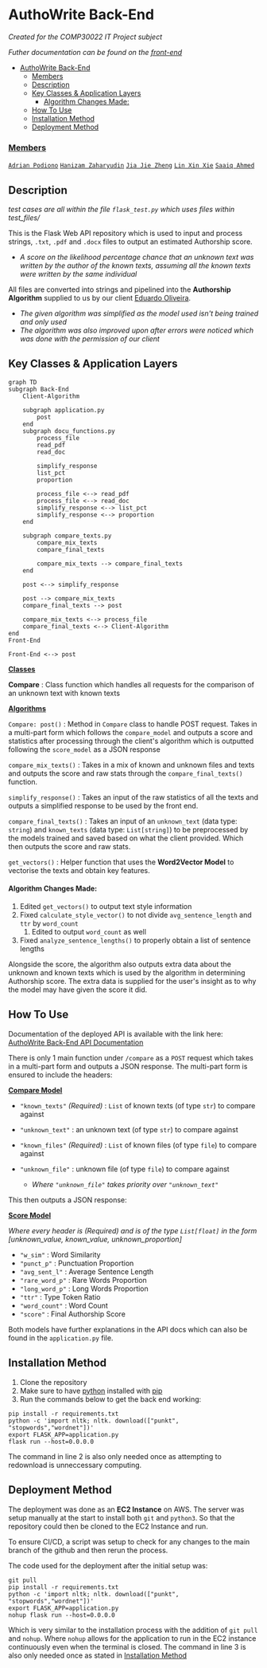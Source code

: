 # AuthoWrite Back-End

*Created for the COMP30022 IT Project subject*

*Futher documentation can be found on the [front-end](https://github.com/Re-Roll/AuthoWrite-front-end)*

- [AuthoWrite Back-End](#authowrite-back-end)
    - [Members](#members)
  - [Description](#description)
  - [Key Classes \& Application Layers](#key-classes--application-layers)
      - [Algorithm Changes Made:](#algorithm-changes-made)
  - [How To Use](#how-to-use)
  - [Installation Method](#installation-method)
  - [Deployment Method](#deployment-method)

### <u>Members</u>

[`Adrian Podiono`](https://www.linkedin.com/in/adrian-podiono-787367246)  [`Hanizam Zaharyudin`](https://www.linkedin.com/in/hanizam-zaharyudin-1a5124198)  [`Jia Jie Zheng`](https://www.linkedin.com/in/thomas-zheng-7622a2190/)  [`Lin Xin Xie`](https://www.linkedin.com/in/linxx/)  [`Saaiq Ahmed`](https://www.linkedin.com/in/saaiq-ahmed-364b5a219/)

## Description

*test cases are all within the file `flask_test.py` which uses files within test_files/*

This is the Flask Web API repository which is used to input and process strings, `.txt`, `.pdf` and `.docx` files to output an estimated Authorship score. 

- *A score on the likelihood percentage chance that an unknown text was written by the author of the known texts, assuming all the known texts were written by the same individual*

All files are converted into strings and pipelined into the **Authorship Algorithm** supplied to us by our client [Eduardo Oliveira](https://www.eduoliveira.com/).

- *The given algorithm was simplified as the model used isn't being trained and only used*
- *The algorithm was also improved upon after errors were noticed which was done with the permission of our client*

## Key Classes & Application Layers

```mermaid
graph TD
subgraph Back-End
    Client-Algorithm

    subgraph application.py
        post
    end
    subgraph docu_functions.py
        process_file
        read_pdf
        read_doc
        
        simplify_response
        list_pct
        proportion

        process_file <--> read_pdf
        process_file <--> read_doc
        simplify_response <--> list_pct
        simplify_response <--> proportion
    end

    subgraph compare_texts.py
        compare_mix_texts
        compare_final_texts

        compare_mix_texts --> compare_final_texts
    end

    post <--> simplify_response

    post --> compare_mix_texts
    compare_final_texts --> post

    compare_mix_texts <--> process_file
    compare_final_texts <--> Client-Algorithm
end
Front-End

Front-End <--> post
```

<u>**Classes**</u>

**Compare** : Class function which handles all requests for the comparison of an unknown text with known texts

<u>**Algorithms**</u>

`Compare: post()` : Method in `Compare` class to handle POST request. Takes in a multi-part form which follows the `compare_model` and outputs a score and statistics after processing through the client's algorithm which is outputted following the `score_model` as a JSON response

`compare_mix_texts()` : Takes in a mix of known and unknown files and texts and outputs the score and raw stats through the `compare_final_texts()` function.

`simplify_response()` : Takes an input of the raw statistics of all the texts and outputs a simplified response to be used by the front end.

`compare_final_texts()` : Takes an input of an `unknown_text` (data type: `string`) and `known_texts` (data type: `List[string]`) to be preprocessed by the models trained and saved based on what the client provided. Which then outputs the score and raw stats.

`get_vectors()` : Helper function that uses the **Word2Vector Model** to vectorise the texts and obtain key features.

#### Algorithm Changes Made:
1. Edited `get_vectors()` to output text style information
2. Fixed `calculate_style_vector()` to not divide `avg_sentence_length` and `ttr` by `word_count`
   1. Edited to output `word_count` as well
3. Fixed `analyze_sentence_lengths()` to properly obtain a list of sentence lengths

Alongside the score, the algorithm also outputs extra data about the unknown and known texts which is used by the algorithm in determining Authorship score. The extra data is supplied for the user's insight as to why the model may have given the score it did.

## How To Use 

Documentation of the deployed API is available with the link here: [AuthoWrite Back-End API Documentation](http://3.26.213.177:5000/docs)

There is only 1 main function under `/compare` as a `POST` request which takes in a multi-part form and outputs a JSON response. The multi-part form is ensured to include the headers:

<u>**Compare Model**</u>

- `"known_texts"` *(Required)* : `List` of known texts (of type `str`) to compare against
- `"unknown_text"` : an unknown text (of type `str`) to compare against
- `"known_files"` *(Required)* : `List` of known files (of type `file`) to compare against
- `"unknown_file"` : unknown file (of type `file`) to compare against

    - *Where `"unknown_file"` takes priority over `"unknown_text"`*

This then outputs a JSON response:

<u>**Score Model**</u>

*Where every header is (Required) and is of the type `List[float]` in the form [unknown_value, known_value, unknown_proportion]*

- `"w_sim"` : Word Similarity
- `"punct_p"` : Punctuation Proportion
- `"avg_sent_l"` : Average Sentence Length
- `"rare_word_p"` : Rare Words Proportion
- `"long_word_p"` : Long Words Proportion
- `"ttr"` : Type Token Ratio
- `"word_count"` : Word Count
- `"score"` : Final Authorship Score

Both models have further explanations in the API docs which can also be found in the `application.py` file. 

## Installation Method

1. Clone the repository
2. Make sure to have [python](https://www.python.org/) installed with [pip](https://pypi.org/project/pip/)
3. Run the commands below to get the back end working:

```
pip install -r requirements.txt
python -c 'import nltk; nltk. download(["punkt", "stopwords","wordnet"])'
export FLASK_APP=application.py
flask run --host=0.0.0.0
```

The command in line 2 is also only needed once as attempting to redownload is unneccessary computing.

## Deployment Method

The deployment was done as an **EC2 Instance** on AWS.
The server was setup manually at the start to install both `git` and `python3`. So that the repository could then be cloned to the EC2 Instance and run.

To ensure CI/CD, a script was setup to check for any changes to the main branch of the github and then rerun the process.

The code used for the deployment after the initial setup was:

    git pull
    pip install -r requirements.txt
    python -c 'import nltk; nltk. download(["punkt", "stopwords","wordnet"])'
    export FLASK_APP=application.py
    nohup flask run --host=0.0.0.0


Which is very similar to the installation process with the addition of `git pull` and `nohup`. Where `nohup` allows for the application to run in the EC2 instance continuously even when the terminal is closed. The command in line 3 is also only needed once as stated in [Installation Method](#installation-method)